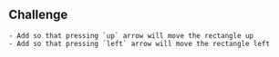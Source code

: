 ## Challenge

    - Add so that pressing `up` arrow will move the rectangle up
    - Add so that pressing `left` arrow will move the rectangle left
